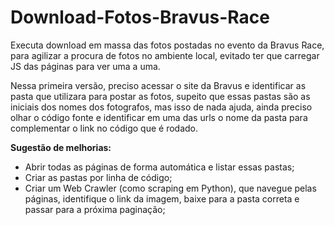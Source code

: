 # Download-Fotos-Bravus-Race
Executa download em massa das fotos postadas no evento da Bravus Race, para agilizar a procura de fotos no ambiente local, evitado ter que carregar JS das páginas para ver uma a uma.

Nessa primeira versão, preciso acessar o site da Bravus e identificar as pasta que utilizara para postar as fotos, supeito que essas pastas são as iniciais dos nomes dos fotografos, mas isso de nada ajuda, ainda preciso olhar o código fonte e identificar em uma das urls o nome da pasta para complementar o link no código que é rodado.

**Sugestão de melhorias:**
- Abrir todas as páginas de forma automática e listar essas pastas;
- Criar as pastas por linha de código;
- Criar um Web Crawler (como scraping em Python), que navegue pelas páginas, identifique o link da imagem, baixe para a pasta correta e passar para a próxima paginação;
